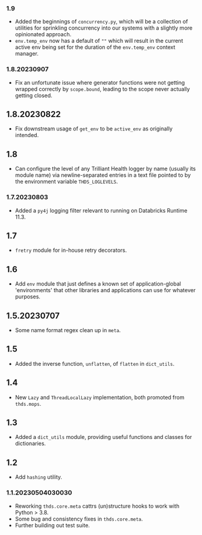 ### 1.9

- Added the beginnings of `concurrency.py`, which will be a collection
  of utilities for sprinkling concurrency into our systems with a
  slightly more opinionated approach.
- `env.temp_env` now has a default of `""` which will result in the current active env being set for the duration of
the `env.temp_env` context manager.

### 1.8.20230907

- Fix an unfortunate issue where generator functions were not
  getting wrapped correctly by `scope.bound`, leading to the scope
  never actually getting closed.

## 1.8.20230822

- Fix downstream usage of `get_env` to be `active_env` as originally
  intended.

## 1.8

- Can configure the level of any Trilliant Health logger by name
  (usually its module name) via newline-separated entries in a text
  file pointed to by the environment variable `THDS_LOGLEVELS`.

### 1.7.20230803

- Added a `py4j` logging filter relevant to running on Databricks Runtime 11.3.

## 1.7

- `fretry` module for in-house retry decorators.

## 1.6

- Add `env` module that just defines a known set of application-global
  'environments' that other libraries and applications can use for
  whatever purposes.

## 1.5.20230707

- Some name format regex clean up in `meta`.

## 1.5

- Added the inverse function, `unflatten`, of `flatten` in `dict_utils`.

## 1.4

- New `Lazy` and `ThreadLocalLazy` implementation, both promoted from
  `thds.mops`.

## 1.3

- Added a `dict_utils` module, providing useful functions and classes for dictionaries.

## 1.2

- Add `hashing` utility.

### 1.1.20230504030030

- Reworking `thds.core.meta` cattrs (un)structure hooks to work with Python > 3.8.
- Some bug and consistency fixes in `thds.core.meta`.
- Further building out test suite.
